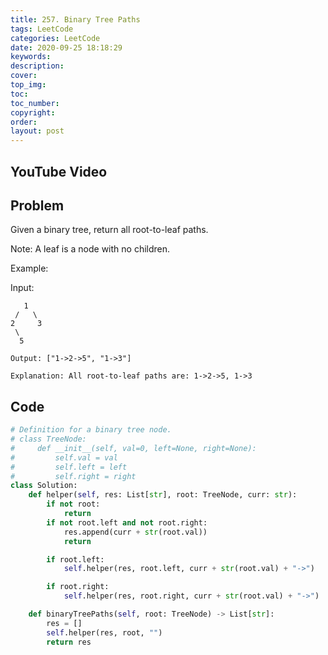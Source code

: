 ```yaml
---
title: 257. Binary Tree Paths
tags: LeetCode
categories: LeetCode
date: 2020-09-25 18:18:29
keywords:
description:
cover:
top_img:
toc:
toc_number:
copyright:
order:
layout: post
---
```


## YouTube Video

## Problem

Given a binary tree, return all root-to-leaf paths.

Note: A leaf is a node with no children.

Example:

Input:

```
   1
 /   \
2     3
 \
  5

Output: ["1->2->5", "1->3"]

Explanation: All root-to-leaf paths are: 1->2->5, 1->3
```

## Code

```python
# Definition for a binary tree node.
# class TreeNode:
#     def __init__(self, val=0, left=None, right=None):
#         self.val = val
#         self.left = left
#         self.right = right
class Solution:
    def helper(self, res: List[str], root: TreeNode, curr: str):
        if not root:
            return
        if not root.left and not root.right:
            res.append(curr + str(root.val))
            return

        if root.left:
            self.helper(res, root.left, curr + str(root.val) + "->")

        if root.right:
            self.helper(res, root.right, curr + str(root.val) + "->")

    def binaryTreePaths(self, root: TreeNode) -> List[str]:
        res = []
        self.helper(res, root, "")
        return res
```
